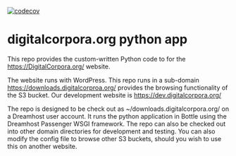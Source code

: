 [![codecov](https://codecov.io/gh/digitalcorpora/digitalcorpora_app/branch/bottle-main/graph/badge.svg?token=E6GE1KIGAT)](https://codecov.io/gh/digitalcorpora/digitalcorpora_app)

# digitalcorpora.org python app
This repo provides the custom-written Python code to for the https://DigitalCorpora.org/ website.

The website runs with WordPress. This repo runs in a sub-domain https://downloads.digitalcorproa.org/ provides the browsing functionality of the S3 bucket.  Our development website is https://dev.digitalcorpora.org/

The repo is designed to be check out as ~/downloads.digitalcorpora.org/ on a Dreamhost user account. It runs the python application in Bottle using the Dreamhost Passenger WSGI framework. The repo can also be checked out into other domain directories for development and testing. You can also modify the config file to browse other S3 buckets, should you wish to use this on another website.
